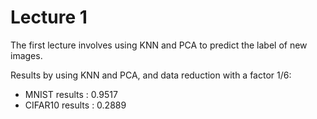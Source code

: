 # Lecture 1

The first lecture involves using KNN and PCA to predict the label of new images.

Results by using KNN and PCA, and data reduction with a factor 1/6:
- MNIST results : 0.9517
- CIFAR10 results : 0.2889
